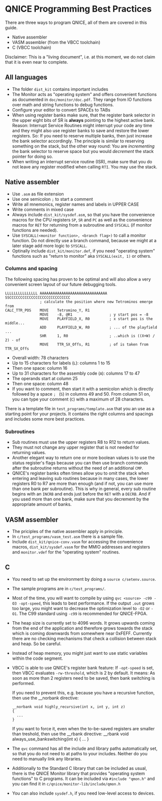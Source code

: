 QNICE Programming Best Practices
================================

There are three ways to program QNICE, all of them are covered in this guide.

* Native assembler
* VASM assembler (from the VBCC toolchain)
* C (VBCC toolchain)

Disclaimer: This is a "living document", i.e. at this moment, we do not claim
that it is even near to complete.

All languages
-------------

* The folder `dist_kit` contains important includes
* The Monitor acts as "operating system" and offers convenient functions as
  documented in `doc/monitor/doc.pdf`. They range from IO functions over
  math and string functions to debug functions.
* Configure your editor to convert SPACEs to TABs
* When using register banks make sure, that the register bank
  selector in the upper eight bits of SR is **always** pointing to the highest
  active bank. Reason: Interrupt Service Routines might interrupt your code
  any time and they might also use register banks to save and restore the
  lower registers. So: If you need to reserve multiple banks, then just
  increase the bank selector accordingly. The principle is similar to
  reserving something on the stack, but the other way round: You
  are *incrementing* the bank selector to reserve space but you would
  *decrement* the stack pointer for doing so.
* When writing an interrupt service routine (ISR), make sure that you do not
  leave any register modified when calling `RTI`. You may use the stack.    

Native assembler
----------------

* Use `.asm` as file extension
* Use one semicolon `;` to start a comment
* Write all mnemonics, register names and labels in UPPER CASE
* Write comments in mixed case
* Always include `dist_kit/sysdef.asm`, so that you have the convenience
  macros for the CPU registers `SP`, `SR` and `PC` as well as the
  convenience macros for `RET` for returning from a subroutine and 
  `SYSCALL` (if monitor functions are needed).
* Use `SYSCALL(<monitor function>, <branch flag>)` to call a monitor function.
  Do not directly use a branch command, because we might at a later stage
  add more logic to `SYSCALL`.
* Optinally include `dist_kit/monitor.def`, if you need "operating system"
  functions such as "return to monitor" aka `SYSCALL(exit, 1)` or others.

### Columns and spacing

The following spacing has proven to be optimal and will also allow a very
convenient screen layout of our future debugging tools.

```
LLLLLLLLLLLLLLL AAAAAAAAAAAAAAAAAAAAAAAAAAAAAAA SSCCCCCCCCCCCCCCCCCCCCCCCCCCCC               
                ; calculate the position where new Tetrominos emerge from
CALC_TTR_POS    MOVE    Tetromino_Y, R1
                MOVE    -8, @R1                 ; y start pos = -8
                MOVE    PLAYFIELD_X, R0         ; x start pos is the middle...
                ADD     PLAYFIELD_W, R0         ; ... of the playfield ...
                SHR     1, R0                   ; ..which is ((X+W) / 2) - of
                MOVE    TTR_SX_Offs, R1         ; of is taken from TTR_SX_Offs

```

* Overall width: 78 characters
* Up to 15 characters for labels (`L`): columns 1 to 15
* Then one space: column 16
* Up to 31 characters for the assembly code (`A`): columns 17 to 47
* The operands start at column 25
* Then one space: column 48
* If you want to comment, then start it with a semicolon which is directly
  followed by a space `; ` (`S`) in columns 49 and 50. From column 51 on,
  you can type your comment (`C`) with a maximum of 28 characters.

There is a template file in `test_programs/template.asm` that you an use as
a starting point for your projects. It contains the right columns and spacings
and includes some more best practices.

### Subroutines

* Sub routines must use the upper registers R8 to R12 to return values.
* They must not change any upper register that is not needed for returning 
  values.
* Another elegant way to return one or more boolean values is to use the
  status register's flags because you can then use branch commands after
  the subroutine returns without the need of an additional `CMP`.
* QNICE's register banks often times allow you to omit the stack when entering
  and leaving sub routines because in many cases, the lower registers R0 to R7
  are more than enough (and if not, you can use more than one bank per
  subroutine). This is why in general, every sub routine begins with an
  `INCRB` and ends just before the `RET` with a `DECRB`. And if you used
  more than one bank, make sure that you decrement by the appropriate
  amount of banks.

VASM assembler
--------------

* The priciples of the native assembler apply in principle.
* In `c/test_programs/vasm_test.asm` there is a sample file.
* Include `dist_kit/qnice-conv.vasm` for accessing the convenience macros,
  `dist_kit/sysdef.vasm` for the MMIO addresses and registers and 
  `monitor.vdef` for the "operating system" routines.

C
-

* You need to set up the environment by doing a
  `source c/setenv.source`.
* The sample programs are in `c/test_programs/`.
* Most of the time, you will want to compile by using
  `qvc <source> -c99 -O3 -opt-speed`, this leads to best performance. 
  If the output `.out` grows too large, you might want to decrease
  the optimization level to `-O2` or `-O1`. The C99 standard using `-c99`
  is recommended for QNICE-FPGA.
* The heap size is currently set to 4096 words. It grows upwards coming from
  the end of the application and therefore grows towards the stack which is
  coming downwards from somewhere near 0xFEFF. Currently there are no
  checking mechanisms that check a collision between stack and heap.
  So be careful.
* Instead of heap memory, you might just want to use static variables within
  the code segment.
* VBCC is able to use QNICE's register bank feature: If `-opt-speed` is set, 
  then VBCC evaluates `-rw-threshold`, which is 2 by default. It means:
  As soon as more than 2 registers need to be saved, then bank switching
  is performed.

  If you need to prevent this, e.g. because you have a recursive function,
  then use the __norbank directive:
  ```
  __norbank void highly_recursive(int x, int y, int z)
  {
    ...
  }
  ```
  If you want to force it, even when the to-be-saved registers are smaller
  than treshold, then use the __rbank directive:
  __rbank void always_use_bankswitching(int x)
  {
    ...
  }
* The `qvc` command has all the include and library paths automatically set,
  so that you do not need to at paths to your includes. Neither do you need
  to manually link any libraries.
* Additionally to the Standard C library that can be included as usual, there
  is the QNICE Monitor library that provides "operating system functions"
  to C programs. It can be included via `#include "qmon.h"` and you can find
  it in `c/qnice/monitor-lib/include/qmon.h`
* You can also include `sysdef.h`, if you need low-level access to devices.